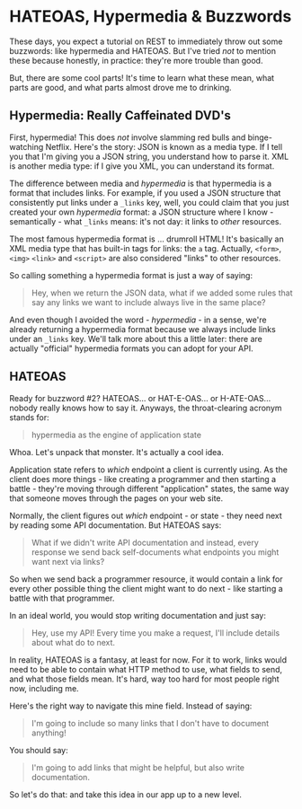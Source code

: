 # HATEOAS, Hypermedia & Buzzwords

These days, you expect a tutorial on REST to immediately throw out some buzzwords:
like hypermedia and HATEOAS. But I've tried *not* to mention these because honestly,
in practice: they're more trouble than good.

But, there are some cool parts! It's time to learn what these mean, what parts are
good, and what parts almost drove me to drinking.

## Hypermedia: Really Caffeinated DVD's

First, hypermedia! This does *not* involve slamming red bulls and binge-watching
Netflix. Here's the story: JSON is known as a media type. If I tell you that I'm
giving you a JSON string, you understand how to parse it. XML is another media type:
if I give you XML, you can understand its format.

The difference between media and *hypermedia* is that hypermedia is a format that
includes links. For example, if you used a JSON structure that consistently
put links under a `_links` key, well, you could claim that you just created your
own *hypermedia* format: a JSON structure where I know - semantically - what `_links`
means: it's not day: it links to *other* resources.

The most famous hypermedia format is ... drumroll HTML! It's basically an XML media
type that has built-in tags for links: the `a` tag. Actually, `<form>`, `<img>`
`<link>` and `<script>` are also considered "links" to other resources.

So calling something a hypermedia format is just a way of saying:

> Hey, when we return the JSON data, what if we added some rules
> that say any links we want to include always live in the same place?

And even though I avoided the word - *hypermedia* - in a sense, we're already returning
a hypermedia format because we always include links under an `_links` key. We'll
talk more about this a little later: there are actually "official" hypermedia formats
you can adopt for your API.

## HATEOAS

Ready for buzzword #2? HATEOAS... or HAT-E-OAS... or H-ATE-OAS... nobody really knows
how to say it. Anyways, the throat-clearing acronym stands for:

> hypermedia as the engine of application state

Whoa. Let's unpack that monster. It's actually a cool idea.

Application state refers to *which* endpoint a client is currently using. As the
client does more things - like creating a programmer and then starting a battle -
they're moving through different "application" states, the same way that someone
moves through the pages on your web site.

Normally, the client figures out *which* endpoint - or state - they need next by
reading some API documentation. But HATEOAS says:

> What if we didn't write API documentation and instead, every response
> we send back self-documents what endpoints you might want next via links?

So when we send back a programmer resource, it would contain a link for every
other possible thing the client might want to do next - like starting a battle
with that programmer.

In an ideal world, you would stop writing documentation and just say:

> Hey, use my API! Every time you make a request, I'll include details about
> what do to next.

In reality, HATEOAS is a fantasy, at least for now. For it to work, links
would need to be able to contain what HTTP method to use, what fields to send, and
what those fields mean. It's hard, way too hard for most people right now, including
me.

Here's the right way to navigate this mine field. Instead of saying:

> I'm going to include so many links that I don't have to document anything!

You should say:

> I'm going to add links that might be helpful, but also write documentation.

So let's do that: and take this idea in our app up to a new level.
